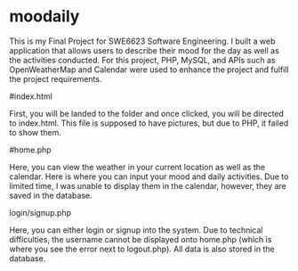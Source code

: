 # moodaily

This is my Final Project for SWE6623 Software Engineering. I built a web application that 
allows users to describe their mood for the day as well as the activities conducted.
For this project, PHP, MySQL, and APIs such as OpenWeatherMap and Calendar were used to
enhance the project and fulfill the project requirements.

#index.html

First, you will be landed to the folder and once clicked, you will be directed to index.html.
This file is supposed to have pictures, but due to PHP, it failed to show them.

#home.php

Here, you can view the weather in your current location as well as the calendar. Here is where
you can input your mood and daily activities. Due to limited time, I was unable to display them
in the calendar, however, they are saved in the database.

login/signup.php

Here, you can either login or signup into the system. Due to technical difficulties, the username
cannot be displayed onto home.php (which is where you see the error next to logout.php). All data
is also stored in the database.
